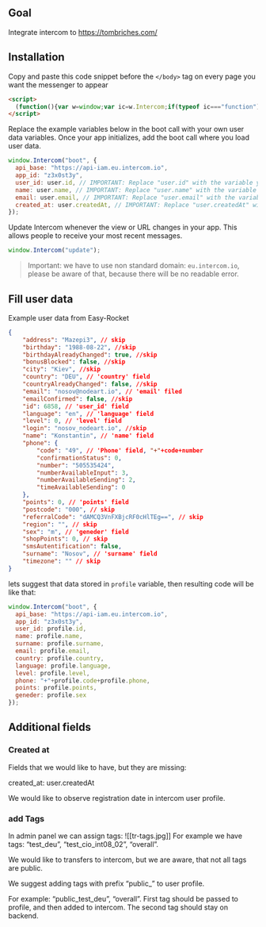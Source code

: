 ## Goal
Integrate intercom to https://tombriches.com/

## Installation
Copy and paste this code snippet before the `</body>` tag on every page you want the messenger to appear
```html
<script>
  (function(){var w=window;var ic=w.Intercom;if(typeof ic==="function"){ic('reattach_activator');ic('update',w.intercomSettings);}else{var d=document;var i=function(){i.c(arguments);};i.q=[];i.c=function(args){i.q.push(args);};w.Intercom=i;var l=function(){var s=d.createElement('script');s.type='text/javascript';s.async=true;s.src='https://widget.intercom.io/widget/z3x0st3y';var x=d.getElementsByTagName('script')[0];x.parentNode.insertBefore(s,x);};if(document.readyState==='complete'){l();}else if(w.attachEvent){w.attachEvent('onload',l);}else{w.addEventListener('load',l,false);}}})();
</script>
```

Replace the example variables below in the boot call with your own user data variables. Once your app initializes, add the boot call where you load user data.

```javascript
window.Intercom("boot", {
  api_base: "https://api-iam.eu.intercom.io",
  app_id: "z3x0st3y",
  user_id: user.id, // IMPORTANT: Replace "user.id" with the variable you use to capture the user's ID
  name: user.name, // IMPORTANT: Replace "user.name" with the variable you use to capture the user's name
  email: user.email, // IMPORTANT: Replace "user.email" with the variable you use to capture the user's email address
  created_at: user.createdAt, // IMPORTANT: Replace "user.createdAt" with the variable you use to capture the user's sign-up date
});
```

Update Intercom whenever the view or URL changes in your app. This allows people to receive your most recent messages.
```javascript
window.Intercom("update");
```

> Important: we have to use non standard domain: `eu.intercom.io`, please be aware of that, because there will be no readable error.


## Fill user data

Example user data from Easy-Rocket
```json
{
    "address": "Mazepi3", // skip
    "birthday": "1988-08-22", //skip
    "birthdayAlreadyChanged": true, //skip
    "bonusBlocked": false, //skip
    "city": "Kiev", //skip
    "country": "DEU", // 'country' field
    "countryAlreadyChanged": false, //skip
    "email": "nosov@nodeart.io", // 'email' filed
    "emailConfirmed": false, //skip
    "id": 6858, // 'user_id' field
    "language": "en", // 'language' field
    "level": 0, // 'level' field
    "login": "nosov_nodeart.io", //skip
    "name": "Konstantin", // 'name' field
    "phone": {
        "code": "49", // 'Phone' field, "+"+code+number
        "confirmationStatus": 0,
        "number": "505535424",
        "numberAvailableInput": 3,
        "numberAvailableSending": 2,
        "timeAvailableSending": 0
    },
    "points": 0, // 'points' field
    "postcode": "000", // skip
    "referralCode": "dAMCQ3VnFXBjcRF0cHlTEg==", // skip
    "region": "", // skip
    "sex": "m", // 'geneder' field 
    "shopPoints": 0, // skip
    "smsAutentification": false,
    "surname": "Nosov", // 'surname' field 
    "timezone": "" // skip
}
```
lets suggest that data stored in `profile` variable, then resulting code will be like that:
```javascript
window.Intercom("boot", {
  api_base: "https://api-iam.eu.intercom.io",
  app_id: "z3x0st3y",
  user_id: profile.id,
  name: profile.name, 
  surname: profile.surname,
  email: profile.email,
  country: profile.country,
  language: profile.language,
  level: profile.level,
  phone: "+"+profile.code+profile.phone,
  points: profile.points,
  geneder: profile.sex 
});
```

## Additional fields
### Created at
Fields that we would like to have, but they are missing:

 created_at: user.createdAt

We would like to observe registration date in intercom user profile.
### add Tags
In admin panel we can assign tags:
![[tr-tags.jpg]]
For example we have tags: “test_deu”, “test_cio_int08_02”, “overall”.

We would like to transfers to intercom, but we are aware, that not all tags are public.

We suggest adding tags with prefix “public_” to user profile.

For example: “public_test_deu”, “overall”. First tag should be passed to profile, and then added to intercom. The second tag should stay on backend.
